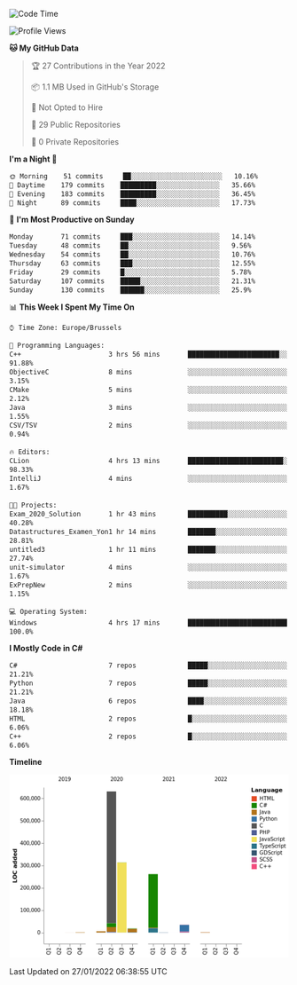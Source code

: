 <!--START_SECTION:waka-->
![Code Time](http://img.shields.io/badge/Code%20Time-132%20hrs%2023%20mins-blue)

![Profile Views](http://img.shields.io/badge/Profile%20Views-0-blue)

**🐱 My GitHub Data** 

> 🏆 27 Contributions in the Year 2022
 > 
> 📦 1.1 MB Used in GitHub's Storage 
 > 
> 🚫 Not Opted to Hire
 > 
> 📜 29 Public Repositories 
 > 
> 🔑 0 Private Repositories  
 > 
**I'm a Night 🦉** 

```text
🌞 Morning    51 commits     ██░░░░░░░░░░░░░░░░░░░░░░░   10.16% 
🌆 Daytime    179 commits    █████████░░░░░░░░░░░░░░░░   35.66% 
🌃 Evening    183 commits    █████████░░░░░░░░░░░░░░░░   36.45% 
🌙 Night      89 commits     ████░░░░░░░░░░░░░░░░░░░░░   17.73%

```
📅 **I'm Most Productive on Sunday** 

```text
Monday       71 commits     ███░░░░░░░░░░░░░░░░░░░░░░   14.14% 
Tuesday      48 commits     ██░░░░░░░░░░░░░░░░░░░░░░░   9.56% 
Wednesday    54 commits     ██░░░░░░░░░░░░░░░░░░░░░░░   10.76% 
Thursday     63 commits     ███░░░░░░░░░░░░░░░░░░░░░░   12.55% 
Friday       29 commits     █░░░░░░░░░░░░░░░░░░░░░░░░   5.78% 
Saturday     107 commits    █████░░░░░░░░░░░░░░░░░░░░   21.31% 
Sunday       130 commits    ██████░░░░░░░░░░░░░░░░░░░   25.9%

```


📊 **This Week I Spent My Time On** 

```text
⌚︎ Time Zone: Europe/Brussels

💬 Programming Languages: 
C++                      3 hrs 56 mins       ███████████████████████░░   91.88% 
ObjectiveC               8 mins              ░░░░░░░░░░░░░░░░░░░░░░░░░   3.15% 
CMake                    5 mins              ░░░░░░░░░░░░░░░░░░░░░░░░░   2.12% 
Java                     3 mins              ░░░░░░░░░░░░░░░░░░░░░░░░░   1.55% 
CSV/TSV                  2 mins              ░░░░░░░░░░░░░░░░░░░░░░░░░   0.94%

🔥 Editors: 
CLion                    4 hrs 13 mins       ████████████████████████░   98.33% 
IntelliJ                 4 mins              ░░░░░░░░░░░░░░░░░░░░░░░░░   1.67%

🐱‍💻 Projects: 
Exam_2020_Solution       1 hr 43 mins        ██████████░░░░░░░░░░░░░░░   40.28% 
Datastructures_Examen_Yon1 hr 14 mins        ███████░░░░░░░░░░░░░░░░░░   28.81% 
untitled3                1 hr 11 mins        ███████░░░░░░░░░░░░░░░░░░   27.74% 
unit-simulator           4 mins              ░░░░░░░░░░░░░░░░░░░░░░░░░   1.67% 
ExPrepNew                2 mins              ░░░░░░░░░░░░░░░░░░░░░░░░░   1.15%

💻 Operating System: 
Windows                  4 hrs 17 mins       █████████████████████████   100.0%

```

**I Mostly Code in C#** 

```text
C#                       7 repos             █████░░░░░░░░░░░░░░░░░░░░   21.21% 
Python                   7 repos             █████░░░░░░░░░░░░░░░░░░░░   21.21% 
Java                     6 repos             ████░░░░░░░░░░░░░░░░░░░░░   18.18% 
HTML                     2 repos             █░░░░░░░░░░░░░░░░░░░░░░░░   6.06% 
C++                      2 repos             █░░░░░░░░░░░░░░░░░░░░░░░░   6.06%

```


**Timeline**

![Chart not found](https://raw.githubusercontent.com/Arafa42/Arafa42/main/charts/bar_graph.png) 


 Last Updated on 27/01/2022 06:38:55 UTC
<!--END_SECTION:waka-->


<!-- 
[![Hits](https://hits.seeyoufarm.com/api/count/incr/badge.svg?url=https%3A%2F%2Fgithub.com%2FArafa42&count_bg=%23455AF3&title_bg=%23262D3B&icon=github.svg&icon_color=%23588EF7&title=visitors&edge_flat=false)](https://hits.seeyoufarm.com)
 -->
